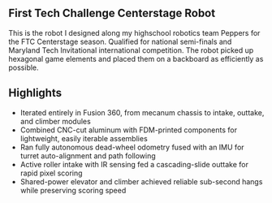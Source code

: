 ## First Tech Challenge Centerstage Robot

This is the robot I designed along my highschool robotics team Peppers for the FTC Centerstage season. Qualified for national semi-finals and Maryland Tech Invitational international competition. The robot picked up hexagonal game elements and placed them on a backboard as efficiently as possible.

## Highlights

- Iterated entirely in Fusion 360, from mecanum chassis to intake, outtake, and climber modules
- Combined CNC-cut aluminum with FDM-printed components for lightweight, easily iterable assemblies
- Ran fully autonomous dead-wheel odometry fused with an IMU for turret auto-alignment and path following
- Active roller intake with IR sensing fed a cascading-slide outtake for rapid pixel scoring
- Shared-power elevator and climber achieved reliable sub-second hangs while preserving scoring speed